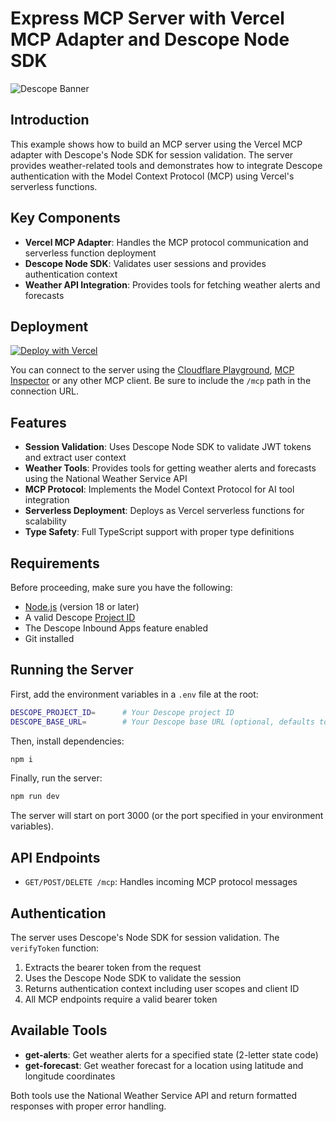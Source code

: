 # Express MCP Server with Vercel MCP Adapter and Descope Node SDK

![Descope Banner](https://github.com/descope/.github/assets/32936811/d904d37e-e3fa-4331-9f10-2880bb708f64)

## Introduction

This example shows how to build an MCP server using the Vercel MCP adapter with Descope's Node SDK for session validation. The server provides weather-related tools and demonstrates how to integrate Descope authentication with the Model Context Protocol (MCP) using Vercel's serverless functions.

## Key Components

- **Vercel MCP Adapter**: Handles the MCP protocol communication and serverless function deployment
- **Descope Node SDK**: Validates user sessions and provides authentication context
- **Weather API Integration**: Provides tools for fetching weather alerts and forecasts

## Deployment

[![Deploy with Vercel](https://vercel.com/button)](https://vercel.com/new/clone?repository-url=https://github.com/descope/ai/tree/main/examples/nextjs-vercel-mcp-server&env=DESCOPE_PROJECT_ID,DESCOPE_BASE_URL&envDescription=Required%20environment%20variables%20for%20the%20MCP%20server&envLink=https://github.com/descope/ai/tree/main/examples/nextjs-vercel-mcp-server#requirements)

You can connect to the server using the [Cloudflare Playground](https://playground.ai.cloudflare.com/), [MCP Inspector](https://modelcontextprotocol.io/docs/tools/inspector) or any other MCP client. Be sure to include the `/mcp` path in the connection URL.

## Features

- **Session Validation**: Uses Descope Node SDK to validate JWT tokens and extract user context
- **Weather Tools**: Provides tools for getting weather alerts and forecasts using the National Weather Service API
- **MCP Protocol**: Implements the Model Context Protocol for AI tool integration
- **Serverless Deployment**: Deploys as Vercel serverless functions for scalability
- **Type Safety**: Full TypeScript support with proper type definitions

## Requirements

Before proceeding, make sure you have the following:

- [Node.js](https://nodejs.org/) (version 18 or later)
- A valid Descope [Project ID](https://app.descope.com/settings/project)
- The Descope Inbound Apps feature enabled
- Git installed

## Running the Server

First, add the environment variables in a `.env` file at the root:

```bash
DESCOPE_PROJECT_ID=      # Your Descope project ID
DESCOPE_BASE_URL=        # Your Descope base URL (optional, defaults to https://api.descope.com)
```

Then, install dependencies:

```bash
npm i
```

Finally, run the server:

```bash
npm run dev
```

The server will start on port 3000 (or the port specified in your environment variables).

## API Endpoints

- `GET/POST/DELETE /mcp`: Handles incoming MCP protocol messages

## Authentication

The server uses Descope's Node SDK for session validation. The `verifyToken` function:

1. Extracts the bearer token from the request
2. Uses the Descope Node SDK to validate the session
3. Returns authentication context including user scopes and client ID
4. All MCP endpoints require a valid bearer token

## Available Tools

- **get-alerts**: Get weather alerts for a specified state (2-letter state code)
- **get-forecast**: Get weather forecast for a location using latitude and longitude coordinates

Both tools use the National Weather Service API and return formatted responses with proper error handling.
